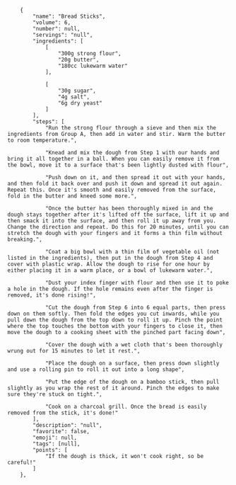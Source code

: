        {
            "name": "Bread Sticks",
            "volume": 6,
            "number": null,
            "servings": "null",
            "ingredients": [
                [
                    "300g strong flour",
                    "20g butter",
                    "180cc lukewarm water"
                ],

                [
                    "30g sugar",
                    "4g salt",
                    "6g dry yeast"
                ]
            ],
            "steps": [
                "Run the strong flour through a sieve and then mix the ingredients from Group A, then add in water and stir. Warm the butter to room temperature.",

                "Knead and mix the dough from Step 1 with our hands and bring it all together in a ball. When you can easily remove it from the bowl, move it to a surface that's been lightly dusted with flour",

                "Push down on it, and then spread it out with your hands, and then fold it back over and push it down and spread it out again. Repeat this. Once it's smooth and easily removed from the surface, fold in the butter and kneed some more.",

                "Once the butter has been thoroughly mixed in and the dough stays together after it's lifted off the surface, lift it up and then smack it into the surface, and then roll it up away from you. Change the direction and repeat. Do this for 20 minutes, until you can stretch the dough with your fingers and it forms a thin film without breaking.",

                "Coat a big bowl with a thin film of vegetable oil (not listed in the ingredients), then put in the dough from Step 4 and cover with plastic wrap. Allow the dough to rise for one hour by either placing it in a warm place, or a bowl of lukewarm water.",

                "Dust your index finger with flour and then use it to poke a hole in the dough. If the hole remains even after the finger is removed, it's done rising!",

                "Cut the dough from Step 6 into 6 equal parts, then press down on them softly. Then fold the edges you cut inwards, while you pull down the dough from the top down to roll it up. Pinch the point where the top touches the bottom with your fingers to close it, then move the dough to a cooking sheet with the pinched part facing down",

                "Cover the dough with a wet cloth that's been thoroughly wrung out for 15 minutes to let it rest.",

                "Place the dough on a surface, then press down slightly and use a rolling pin to roll it out into a long shape",

                "Put the edge of the dough on a bamboo stick, then pull slightly as you wrap the rest of it around. Pinch the edges to make sure they're stuck on tight.",

                "Cook on a charcoal grill. Once the bread is easily removed from the stick, it's done!"
            ],
            "description": "null",
            "favorite": false,
            "emoji": null,
            "tags": [null],
            "points": [
                "If the dough is thick, it won't cook right, so be careful!"
            ]
        },